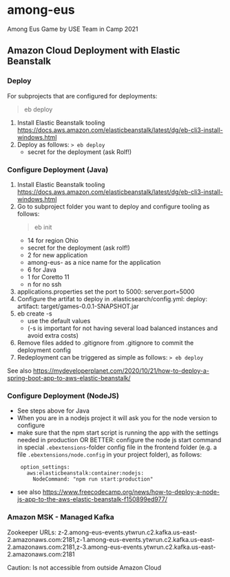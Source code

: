 # among-eus
Among Eus Game by USE Team in Camp 2021


## Amazon Cloud Deployment with Elastic Beanstalk

### Deploy

For subprojects that are configured for deployments:

> eb deploy
1. Install Elastic Beanstalk tooling
https://docs.aws.amazon.com/elasticbeanstalk/latest/dg/eb-cli3-install-windows.html
2. Deploy as follows:
   `> eb deploy`
     - secret for the deployment (ask Rolf!)

### Configure Deployment (Java)

1. Install Elastic Beanstalk tooling
https://docs.aws.amazon.com/elasticbeanstalk/latest/dg/eb-cli3-install-windows.html
2. Go to subproject folder you want to deploy and configure tooling as follows:
   > eb init
     - 14 for region Ohio
     - secret for the deployment (ask rolf!)
     - 2 for new application
     - among-eus-<submodule> as a nice name for the application
     - 6 for Java
     - 1 for Coretto 11
     - n for no ssh
3. applications.properties set the port to 5000:
       server.port=5000
4. Configure the artifat to deploy in .elasticsearch/config.yml:
     deploy:
       artifact: target/games-0.0.1-SNAPSHOT.jar
5. eb create -s
     - use the default values
     - (-s is important for not having several load balanced instances and avoid extra costs)
6. Remove files added to .gitignore from .gitignore to commit the deployment config
7. Redeployment can be triggered as simple as follows:
    `> eb deploy`
                                                          
See also https://mydeveloperplanet.com/2020/10/21/how-to-deploy-a-spring-boot-app-to-aws-elastic-beanstalk/

### Configure Deployment (NodeJS)

* See steps above for Java
* When you are in a nodejs project it will ask you for the node version to configure
* make sure that the npm start script is running the app with the settings needed in production OR BETTER: configure the node js start command in special `.ebextensions`-folder config file in the frontend folder (e.g. a file `.ebextensions/node.config` in your project folder), as follows: 
   ```
    option_settings:
      aws:elasticbeanstalk:container:nodejs:
        NodeCommand: "npm run start:production"
   ```
* see also https://www.freecodecamp.org/news/how-to-deploy-a-node-js-app-to-the-aws-elastic-beanstalk-f150899ed977/

### Amazon MSK - Managed Kafka                      

Zookeeper URLs: z-2.among-eus-events.ytwrun.c2.kafka.us-east-2.amazonaws.com:2181,z-1.among-eus-events.ytwrun.c2.kafka.us-east-2.amazonaws.com:2181,z-3.among-eus-events.ytwrun.c2.kafka.us-east-2.amazonaws.com:2181

Caution: Is not accessible from outside Amazon Cloud
